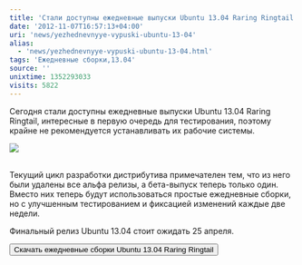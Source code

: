 ```yaml
---
title: 'Cтали доступны ежедневные выпуски Ubuntu 13.04 Raring Ringtail'
date: '2012-11-07T16:57:13+04:00'
uri: 'news/yezhednevnyye-vypuski-ubuntu-13-04'
alias: 
  - 'news/yezhednevnyye-vypuski-ubuntu-13-04.html'
tags: 'Ежедневные сборки,13.04'
source: ''
unixtime: 1352293033
visits: 5822
---
```

Сегодня стали доступны ежедневные выпуски Ubuntu 13.04 Raring Ringtail, интересные в первую очередь для тестирования, поэтому крайне не рекомендуется устанавливать их рабочие системы.

[![](img/2012/11/07/16-00/2775167529.jpg)](img/2012/11/07/16-00/2775167529.jpg)  
 

Текущий цикл разработки дистрибутива примечателен тем, что из него были удалены все альфа релизы, а бета-выпуск теперь только один. Вместо них теперь будут использоваться простые ежедневные сборки, но с улучшенным тестированием и фиксацией изменений каждые две недели.

Финальный релиз Ubuntu 13.04 стоит ожидать 25 апреля.

[<button>Скачать ежедневные сборки Ubuntu 13.04 Raring Ringtail</button>](http://cdimages.ubuntu.com/daily-live/current/)

